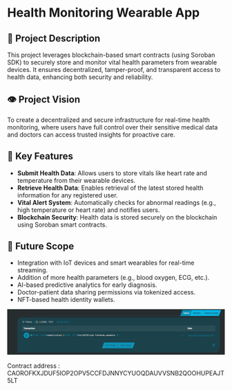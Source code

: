 # Health Monitoring Wearable App

## 📄 Project Description
This project leverages blockchain-based smart contracts (using Soroban SDK) to securely store and monitor vital health parameters from wearable devices. It ensures decentralized, tamper-proof, and transparent access to health data, enhancing both security and reliability.

## 👁️ Project Vision
To create a decentralized and secure infrastructure for real-time health monitoring, where users have full control over their sensitive medical data and doctors can access trusted insights for proactive care.

## 🚀 Key Features
- **Submit Health Data**: Allows users to store vitals like heart rate and temperature from their wearable devices.
- **Retrieve Health Data**: Enables retrieval of the latest stored health information for any registered user.
- **Vital Alert System**: Automatically checks for abnormal readings (e.g., high temperature or heart rate) and notifies users.
- **Blockchain Security**: Health data is stored securely on the blockchain using Soroban smart contracts.

## 🔮 Future Scope
- Integration with IoT devices and smart wearables for real-time streaming.
- Addition of more health parameters (e.g., blood oxygen, ECG, etc.).
- AI-based predictive analytics for early diagnosis.
- Doctor-patient data sharing permissions via tokenized access.
- NFT-based health identity wallets.

![alt text](image.png)


Contract address : CAOROFKXJDUF5IOP2OPV5CCFDJNNYCYUOQDAUVVSNB2QOOHUPEAJT5LT

